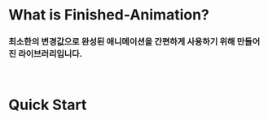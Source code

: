 # What is Finished-Animation?
### 최소한의 변경값으로 완성된 애니메이션을 간편하게 사용하기 위해 만들어진 라이브러리입니다.
<br>

# Quick Start